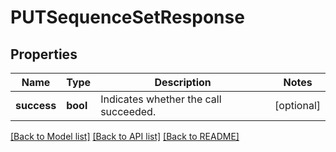 # PUTSequenceSetResponse

## Properties
Name | Type | Description | Notes
------------ | ------------- | ------------- | -------------
**success** | **bool** | Indicates whether the call succeeded.  | [optional] 

[[Back to Model list]](../README.md#documentation-for-models) [[Back to API list]](../README.md#documentation-for-api-endpoints) [[Back to README]](../README.md)


